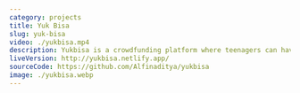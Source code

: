 ```yaml
---
category: projects
title: Yuk Bisa
slug: yuk-bisa
video: ./yukbisa.mp4
description: Yukbisa is a crowdfunding platform where teenagers can have a lot of money many without having to work.
liveVersion: http://yukbisa.netlify.app/
sourceCode: https://github.com/Alfinaditya/yukbisa
image: ./yukbisa.webp
---
```


